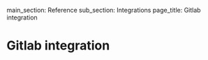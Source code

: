 main_section: Reference
sub_section: Integrations
page_title: Gitlab integration

# Gitlab integration
